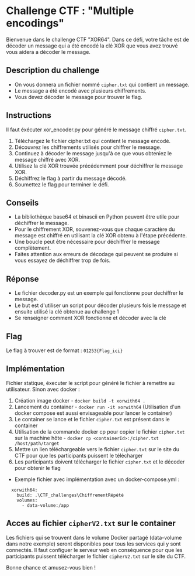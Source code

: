 # Challenge CTF : "Multiple encodings"

Bienvenue dans le challenge CTF "XOR64". Dans ce défi, votre tâche est de décoder un message qui a été encodé la clé XOR que vous avez trouvé vous aidera a décoder le message.

## Description du challenge

- On vous donnera un fichier nommé `cipher.txt` qui contient un message.
- Le message a été encodé avec plusieurs chiffrements.
- Vous devez décoder le message pour trouver le flag.

## Instructions
Il faut éxécuter xor_encoder.py pour généré le message chiffré `cipher.txt`.

1. Téléchargez le fichier cipher.txt qui contient le message encodé.
2. Découvrez les chiffrements utilisés pour chiffrer le message.
3. Continuez à décoder le message jusqu'à ce que vous obteniez le message chiffré avec XOR.
4. Utilisez la clé XOR trouvée précédemment pour déchiffrer le message XOR.
5. Déchiffrez le flag à partir du message décodé.
6. Soumettez le flag pour terminer le défi.

## Conseils

- La bibliothèque base64 et binascii en Python peuvent être utile pour déchiffrer le message.
- Pour le chiffrement XOR, souvenez-vous que chaque caractère du message est chiffré en utilisant la clé XOR obtenu à l'étape précédente.
- Une boucle peut être nécessaire pour déchiffrer le message complètement.
- Faites attention aux erreurs de décodage qui peuvent se produire si vous essayez de déchiffrer trop de fois.

## Réponse 

- Le fichier decoder.py est un exemple qui fonctionne pour dechiffrer le message.
- Le but est d'utiliser un script pour décoder plusieurs fois le message et ensuite utilisé la clé obtenue au challenge 1 
- Se renseigner comment XOR fonctionne et décoder avec la clé 
 
## Flag

Le flag à trouver est de format : `01253{Flag_ici}`

## Implémentation
Fichier statique, éxecuter le script pour généré le fichier à remettre au utilisateur.
 Sinon avec docker :
1. Création image docker - `docker build -t xorwith64 .`
2. Lancement du container - `docker run -it xorwith64`
(Utilisation d'un docker compose est aussi envisageable pour lancer le container)
3. Le container se lance et le fichier `cipher.txt` est présent dans le container 
4. Utilisation de la commande docker cp pour copier le fichier `cipher.txt` sur la machine hôte - `docker cp <containerId>:/cipher.txt /host/path/target`
5. Mettre un lien téléchargeable vers le fichier `cipher.txt` sur le site du CTF pour que les participants puissent le télécharger
6. Les participants doivent télécharger le fichier `cipher.txt` et le décoder pour obtenir le flag

- Exemple fichier avec implémentation avec un docker-compose.yml :
```
  xorwith64:
    build: .\CTF_challenges\ChiffrementRépété
    volumes:
      - data-volume:/app
```
## Acces au fichier `cipherV2.txt` sur le container
Les fichiers qui se trouvent dans le volume Docker partagé (data-volume dans notre exemple) seront disponibles pour tous les services qui y sont connectés.
Il faut configuer le serveur web en conséquence pour que les participants puissent télécharger le fichier `cipherV2.txt` sur le site du CTF. 

Bonne chance et amusez-vous bien !
